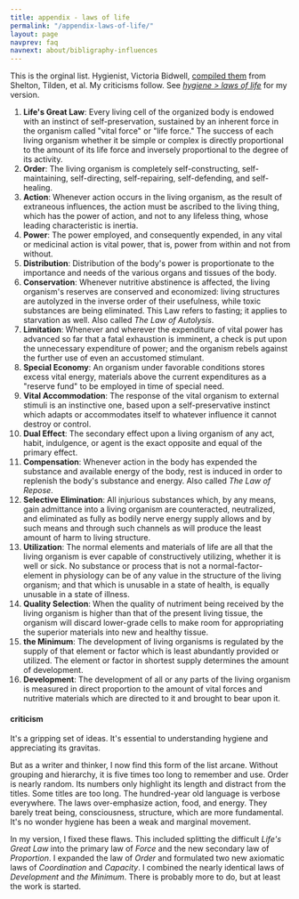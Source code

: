 ```yaml
---
title: appendix - laws of life
permalink: "/appendix-laws-of-life/"
layout: page
navprev: faq
navnext: about/bibligraphy-influences
---
```


This is the orginal list. Hygienist, Victoria Bidwell, [compiled them](https://www.getwellstaywellamerica.com/NHygiene/LAWSlife.htm) from Shelton, Tilden, et al. My criticisms follow. See [*hygiene > laws of life*](/hygiene#laws-of-life) for my version.

1. **Life's Great Law**: Every living cell of the organized body is endowed with an instinct of self-preservation, sustained by an inherent force in the organism called "vital force" or "life force." The success of each living organism whether it be simple or complex is directly proportional to the amount of its life force and inversely proportional to the degree of its activity.
2. **Order**: The living organism is completely self-constructing, self-maintaining, self-directing, self-repairing, self-defending, and self-healing.
3. **Action**: Whenever action occurs in the living organism, as the result of extraneous influences, the action must be ascribed to the living thing, which has the power of action, and not to any lifeless thing, whose leading characteristic is inertia.
4. **Power**: The power employed, and consequently expended, in any vital or medicinal action is vital power, that is, power from within and not from without.
5. **Distribution**: Distribution of the body's power is proportionate to the importance and needs of the various organs and tissues of the body.
6. **Conservation**: Whenever nutritive abstinence is affected, the living organism's reserves are conserved and economized: living structures are autolyzed in the inverse order of their usefulness, while toxic substances are being eliminated. This Law refers to fasting; it applies to starvation as well. Also called _The Law of Autolysis_.
7. **Limitation**: Whenever and wherever the expenditure of vital power has advanced so far that a fatal exhaustion is imminent, a check is put upon the unnecessary expenditure of power; and the organism rebels against the further use of even an accustomed stimulant.
8. **Special Economy**: An organism under favorable conditions stores excess vital energy, materials above the current expenditures as a "reserve fund" to be employed in time of special need.
9. **Vital Accommodation**: The response of the vital organism to external stimuli is an instinctive one, based upon a self-preservative instinct which adapts or accommodates itself to whatever influence it cannot destroy or control.
10. **Dual Effect**: The secondary effect upon a living organism of any act, habit, indulgence, or agent is the exact opposite and equal of the primary effect.
11. **Compensation**: Whenever action in the body has expended the substance and available energy of the body, rest is induced in order to replenish the body's substance and energy. Also called _The Law of Repose_.
12. **Selective Elimination**: All injurious substances which, by any means, gain admittance into a living organism are counteracted, neutralized, and eliminated as fully as bodily nerve energy supply allows and by such means and through such channels as will produce the least amount of harm to living structure.
13. **Utilization**: The normal elements and materials of life are all that the living organism is ever capable of constructively utilizing, whether it is well or sick. No substance or process that is not a normal-factor-element in physiology can be of any value in the structure of the living organism; and that which is unusable in a state of health, is equally unusable in a state of illness.
14. **Quality Selection**: When the quality of nutriment being received by the living organism is higher than that of the present living tissue, the organism will discard lower-grade cells to make room for appropriating the superior materials into new and healthy tissue.
15. **the Minimum**: The development of living organisms is regulated by the supply of that element or factor which is least abundantly provided or utilized. The element or factor in shortest supply determines the amount of development.
16. **Development**: The development of all or any parts of the living organism is measured in direct proportion to the amount of vital forces and nutritive materials which are directed to it and brought to bear upon it.

#### criticism

It's a gripping set of ideas. It's essential to understanding hygiene and appreciating its gravitas. 

But as a writer and thinker, I now find this form of the list arcane. Without grouping and hierarchy, it is five times too long to remember and use. Order is nearly random. Its numbers only highlight its length and distract from the titles. Some titles are too long. The hundred-year old language is verbose everywhere. The laws over-emphasize action, food, and energy. They barely treat being, consciousness, structure, which are more fundamental. It's no wonder hygiene has been a weak and marginal movement.

In my version, I fixed these flaws. This included splitting the difficult _Life's Great Law_ into the primary law of _Force_ and the new secondary law of _Proportion_. I expanded the law of _Order_ and formulated two new axiomatic laws of _Coordination_ and _Capacity_. I combined the nearly identical laws of _Development_ and _the Minimum_. There is probably more to do, but at least the work is started.

